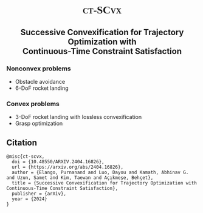<h1 align="center" style="font-variant: small-caps; font-family: serif;">ct-SCvx</h1>

<h2 align="center">Successive Convexification for Trajectory Optimization with<br>Continuous-Time Constraint Satisfaction</h1>

### Nonconvex problems
- Obstacle avoidance
- 6-DoF rocket landing

### Convex problems
- 3-DoF rocket landing with lossless convexification
- Grasp optimization

## Citation

```
@misc{ct-scvx,
  doi = {10.48550/ARXIV.2404.16826},
  url = {https://arxiv.org/abs/2404.16826},
  author = {Elango, Purnanand and Luo, Dayou and Kamath, Abhinav G. and Uzun, Samet and Kim, Taewan and Açıkmeşe, Behçet},
  title = {Successive Convexification for Trajectory Optimization with Continuous-Time Constraint Satisfaction},
  publisher = {arXiv},
  year = {2024}
}
```
